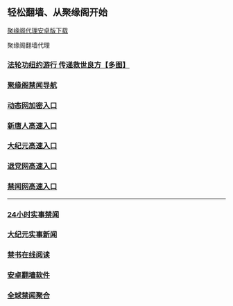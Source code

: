 
## 轻松翻墙、从聚缘阁开始


[聚缘阁代理安卓版下载](https://gitlab.com/juyuange/2/-/raw/master/jyg.apk)

聚缘阁翻墙代理 

### [法轮功纽约游行 传递救世良方【多图】](https://zr.tzbf.gq/jyg2)

### [聚缘阁禁闻导航](https://ht.tzaq3.cf/6/?5874)

### [动态网加密入口](https://ku.gelya.cf/-----https://dt.yytu7.tk/ssl/jy/547)


### [新唐人高速入口](https://ku.gelya.cf/-----https://dt.yytu7.tk/ssl/jy/5)

### [大纪元高速入口](https://ku.gelya.cf/-----https://dt.yytu7.tk/ssl/jy/7)

### [退党网高速入口](https://ku.gelya.cf/-----https://dt.yytu7.tk/ssl/jy/8)

### [禁闻网高速入口](https://er.b82ka.club/ban/uut)



***




### [24小时实事禁闻](https://github.com/bvzsw2079/djy/blob/master/gb/n24hr.md?dfh#1)

### [大纪元实事新闻](https://github.com/bvzsw2079/djy/blob/master/gb/nsc413.md?dfh#1)


### [禁书在线阅读](https://github.com/txyzum203/djy/blob/master/gb/9p.md?flntdtv#1)


### [安卓翻墙软件](https://git.io/afq)

### [全球禁闻聚合](https://github.com/gfw-breaker/banned-news1/blob/master/README.md)








